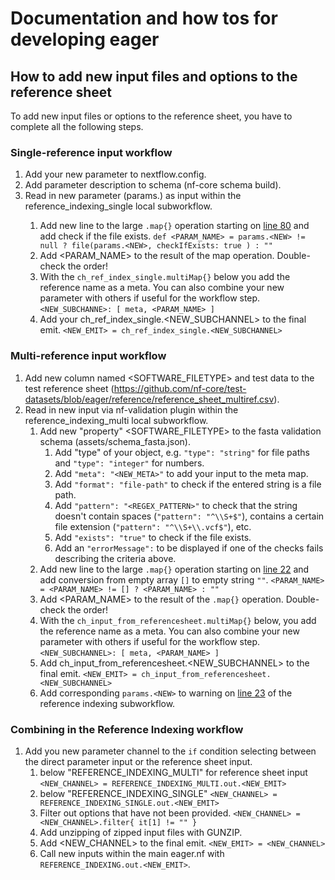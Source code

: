 # Documentation and how tos for developing eager

## How to add new input files and options to the reference sheet

To add new input files or options to the reference sheet, you have to complete all the following steps.

### Single-reference input workflow

1. Add your new parameter to nextflow.config.
2. Add parameter description to schema (nf-core schema build).
3. Read in new parameter (params.<NEW>) as input within the reference_indexing_single local subworkflow.
    1. Add new line to the large `.map{}` operation starting on [line 80](https://github.com/nf-core/eager/blob/d4211582f349cc30c88202c12942218f99006041/subworkflows/local/reference_indexing_single.nf#L80) and add check if the file exists. `def <PARAM_NAME> = params.<NEW> != null ? file(params.<NEW>, checkIfExists: true ) : ""`
    2. Add <PARAM_NAME> to the result of the map operation. Double-check the order!
    3. With the `ch_ref_index_single.multiMap{}` below you add the reference name as a meta. You can also combine your new parameter with others if useful for the workflow step. `<NEW_SUBCHANNE>: [ meta, <PARAM_NAME> ]`
    4. Add your ch_ref_index_single.<NEW_SUBCHANNEL> to the final emit. `<NEW_EMIT> = ch_ref_index_single.<NEW_SUBCHANNEL>`

### Multi-reference input workflow

1. Add new column named <SOFTWARE_FILETYPE> and test data to the test reference sheet (https://github.com/nf-core/test-datasets/blob/eager/reference/reference_sheet_multiref.csv).
2. Read in new input via nf-validation plugin within the reference_indexing_multi local subworkflow.
    1. Add new "property" <SOFTWARE_FILETYPE> to the fasta validation schema (assets/schema_fasta.json).
        1. Add "type" of your object, e.g. `"type": "string"` for file paths and `"type": "integer"` for numbers.
        2. Add `"meta": "<NEW_META>"` to add your input to the meta map.
        3. Add `"format": "file-path"` to check if the entered string is a file path.
        4. Add `"pattern": "<REGEX_PATTERN>"` to check that the string doesn't contain spaces (`"pattern": "^\\S+$"`), contains a certain file extension (`"pattern": "^\\S+\\.vcf$"`), etc.
        5. Add `"exists": "true"` to check if the file exists.
        6. Add an `"errorMessage":` to be displayed if one of the checks fails describing the criteria above.
    2. Add new line to the large `.map{}` operation starting on [line 22](https://github.com/nf-core/eager/blob/927efb7a45ba1312983056213bc425612db445c7/subworkflows/local/reference_indexing_multi.nf#L22) and add conversion from empty array `[]` to empty string `""`.
    `<PARAM_NAME> = <PARAM_NAME> != [] ? <PARAM_NAME> : ""`
    2. Add <PARAM_NAME> to the result of the `.map{}` operation. Double-check the order!
    3. With the `ch_input_from_referencesheet.multiMap{}` below, you add the reference name as a meta. You can also combine your new parameter with others if useful for the workflow step.
    `<NEW_SUBCHANNEL>: [ meta, <PARAM_NAME> ]`
    4. Add ch_input_from_referencesheet.<NEW_SUBCHANNEL> to the final emit.
    `<NEW_EMIT> = ch_input_from_referencesheet.<NEW_SUBCHANNEL>`
    5. Add corresponding `params.<NEW>` to warning on [line 23](https://github.com/nf-core/eager/blob/927efb7a45ba1312983056213bc425612db445c7/subworkflows/local/reference_indexing.nf#L23) of the reference indexing subworkflow.

### Combining in the Reference Indexing workflow

1. Add you new parameter channel to the `if` condition selecting between the direct parameter input or the reference sheet input.
    1. below "REFERENCE_INDEXING_MULTI" for reference sheet input
    `<NEW_CHANNEL> = REFERENCE_INDEXING_MULTI.out.<NEW_EMIT>`
    2. below "REFERENCE_INDEXING_SINGLE"
    `<NEW_CHANNEL> = REFERENCE_INDEXING_SINGLE.out.<NEW_EMIT>`
    3. Filter out options that have not been provided.
    `<NEW_CHANNEL> = <NEW_CHANNEL>.filter{ it[1] != "" }`
    4. Add unzipping of zipped input files with GUNZIP.
    5. Add <NEW_CHANNEL> to the final emit.
    `<NEW_EMIT> = <NEW_CHANNEL>`
    6. Call new inputs within the main eager.nf with `REFERENCE_INDEXING.out.<NEW_EMIT>`.
